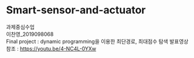 # Smart-sensor-and-actuator   
과제중심수업   
이찬영_2019098068   
Final project : dynamic programming을 이용한 최단경로, 최대점수 탐색
발표영상 참조 : https://youtu.be/4-NC4L-0YXw
